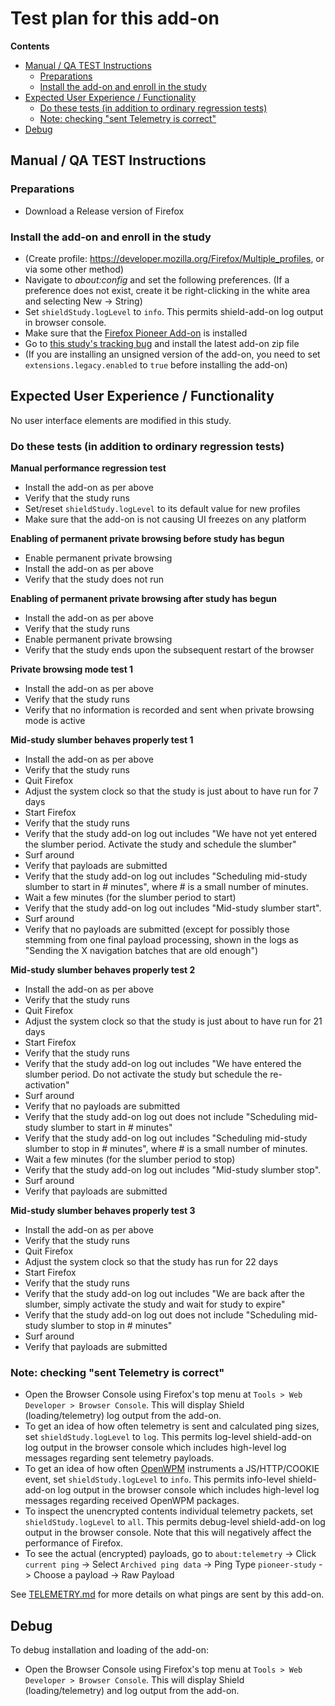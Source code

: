 # Test plan for this add-on

<!-- START doctoc generated TOC please keep comment here to allow auto update -->
<!-- DON'T EDIT THIS SECTION, INSTEAD RE-RUN doctoc TO UPDATE -->

**Contents**

- [Manual / QA TEST Instructions](#manual--qa-test-instructions)
  - [Preparations](#preparations)
  - [Install the add-on and enroll in the study](#install-the-add-on-and-enroll-in-the-study)
- [Expected User Experience / Functionality](#expected-user-experience--functionality)
  - [Do these tests (in addition to ordinary regression tests)](#do-these-tests-in-addition-to-ordinary-regression-tests)
  - [Note: checking "sent Telemetry is correct"](#note-checking-sent-telemetry-is-correct)
- [Debug](#debug)

<!-- END doctoc generated TOC please keep comment here to allow auto update -->

## Manual / QA TEST Instructions

### Preparations

- Download a Release version of Firefox

### Install the add-on and enroll in the study

- (Create profile: <https://developer.mozilla.org/Firefox/Multiple_profiles>, or via some other method)
- Navigate to _about:config_ and set the following preferences. (If a preference does not exist, create it be right-clicking in the white area and selecting New -> String)
- Set `shieldStudy.logLevel` to `info`. This permits shield-add-on log output in browser console.
- Make sure that the [Firefox Pioneer Add-on](https://addons.mozilla.org/en-US/firefox/addon/firefox-pioneer/) is installed
- Go to [this study's tracking bug](https://bugzilla.mozilla.org/show_bug.cgi?id=1496154) and install the latest add-on zip file
- (If you are installing an unsigned version of the add-on, you need to set `extensions.legacy.enabled` to `true` before installing the add-on)

## Expected User Experience / Functionality

No user interface elements are modified in this study.

### Do these tests (in addition to ordinary regression tests)

**Manual performance regression test**

- Install the add-on as per above
- Verify that the study runs
- Set/reset `shieldStudy.logLevel` to its default value for new profiles
- Make sure that the add-on is not causing UI freezes on any platform

**Enabling of permanent private browsing before study has begun**

- Enable permanent private browsing
- Install the add-on as per above
- Verify that the study does not run

**Enabling of permanent private browsing after study has begun**

- Install the add-on as per above
- Verify that the study runs
- Enable permanent private browsing
- Verify that the study ends upon the subsequent restart of the browser

**Private browsing mode test 1**

- Install the add-on as per above
- Verify that the study runs
- Verify that no information is recorded and sent when private browsing mode is active

**Mid-study slumber behaves properly test 1**

- Install the add-on as per above
- Verify that the study runs
- Quit Firefox
- Adjust the system clock so that the study is just about to have run for 7 days
- Start Firefox
- Verify that the study runs
- Verify that the study add-on log out includes "We have not yet entered the slumber period. Activate the study and schedule the slumber"
- Surf around
- Verify that payloads are submitted
- Verify that the study add-on log out includes "Scheduling mid-study slumber to start in # minutes", where # is a small number of minutes.
- Wait a few minutes (for the slumber period to start)
- Verify that the study add-on log out includes "Mid-study slumber start".
- Surf around
- Verify that no payloads are submitted (except for possibly those stemming from one final payload processing, shown in the logs as "Sending the X navigation batches that are old enough")

**Mid-study slumber behaves properly test 2**

- Install the add-on as per above
- Verify that the study runs
- Quit Firefox
- Adjust the system clock so that the study is just about to have run for 21 days
- Start Firefox
- Verify that the study runs
- Verify that the study add-on log out includes "We have entered the slumber period. Do not activate the study but schedule the re-activation"
- Surf around
- Verify that no payloads are submitted
- Verify that the study add-on log out does not include "Scheduling mid-study slumber to start in # minutes"
- Verify that the study add-on log out includes "Scheduling mid-study slumber to stop in # minutes", where # is a small number of minutes.
- Wait a few minutes (for the slumber period to stop)
- Verify that the study add-on log out includes "Mid-study slumber stop".
- Surf around
- Verify that payloads are submitted

**Mid-study slumber behaves properly test 3**

- Install the add-on as per above
- Verify that the study runs
- Quit Firefox
- Adjust the system clock so that the study has run for 22 days
- Start Firefox
- Verify that the study runs
- Verify that the study add-on log out includes "We are back after the slumber, simply activate the study and wait for study to expire"
- Verify that the study add-on log out does not include "Scheduling mid-study slumber to stop in # minutes"
- Surf around
- Verify that payloads are submitted

### Note: checking "sent Telemetry is correct"

- Open the Browser Console using Firefox's top menu at `Tools > Web Developer > Browser Console`. This will display Shield (loading/telemetry) log output from the add-on.
- To get an idea of how often telemetry is sent and calculated ping sizes, set `shieldStudy.logLevel` to `log`. This permits log-level shield-add-on log output in the browser console which includes high-level log messages regarding sent telemetry payloads.
- To get an idea of how often [OpenWPM](https://github.com/mozilla/openwpm-webext-instrumentation) instruments a JS/HTTP/COOKIE event, set `shieldStudy.logLevel` to `info`. This permits info-level shield-add-on log output in the browser console which includes high-level log messages regarding received OpenWPM packages.
- To inspect the unencrypted contents individual telemetry packets, set `shieldStudy.logLevel` to `all`. This permits debug-level shield-add-on log output in the browser console. Note that this will negatively affect the performance of Firefox.
- To see the actual (encrypted) payloads, go to `about:telemetry` -> Click `current ping` -> Select `Archived ping data` -> Ping Type `pioneer-study` -> Choose a payload -> Raw Payload

See [TELEMETRY.md](./TELEMETRY.md) for more details on what pings are sent by this add-on.

## Debug

To debug installation and loading of the add-on:

- Open the Browser Console using Firefox's top menu at `Tools > Web Developer > Browser Console`. This will display Shield (loading/telemetry) and log output from the add-on.
